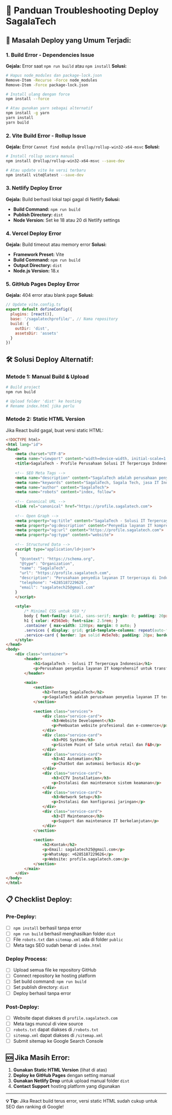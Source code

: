 # 🔧 Panduan Troubleshooting Deploy SagalaTech

## 🚨 **Masalah Deploy yang Umum Terjadi:**

### 1. **Build Error - Dependencies Issue**
**Gejala:** Error saat `npm run build` atau `npm install`
**Solusi:**
```bash
# Hapus node_modules dan package-lock.json
Remove-Item -Recurse -Force node_modules
Remove-Item -Force package-lock.json

# Install ulang dengan force
npm install --force

# Atau gunakan yarn sebagai alternatif
npm install -g yarn
yarn install
yarn build
```

### 2. **Vite Build Error - Rollup Issue**
**Gejala:** Error `Cannot find module @rollup/rollup-win32-x64-msvc`
**Solusi:**
```bash
# Install rollup secara manual
npm install @rollup/rollup-win32-x64-msvc --save-dev

# Atau update vite ke versi terbaru
npm install vite@latest --save-dev
```

### 3. **Netlify Deploy Error**
**Gejala:** Build berhasil lokal tapi gagal di Netlify
**Solusi:**
- **Build Command:** `npm run build`
- **Publish Directory:** `dist`
- **Node Version:** Set ke 18 atau 20 di Netlify settings

### 4. **Vercel Deploy Error**
**Gejala:** Build timeout atau memory error
**Solusi:**
- **Framework Preset:** Vite
- **Build Command:** `npm run build`
- **Output Directory:** `dist`
- **Node.js Version:** 18.x

### 5. **GitHub Pages Deploy Error**
**Gejala:** 404 error atau blank page
**Solusi:**
```javascript
// Update vite.config.ts
export default defineConfig({
  plugins: [react()],
  base: '/sagalatechprofile/', // Nama repository
  build: {
    outDir: 'dist',
    assetsDir: 'assets'
  }
})
```

## 🛠️ **Solusi Deploy Alternatif:**

### **Metode 1: Manual Build & Upload**
```bash
# Build project
npm run build

# Upload folder 'dist' ke hosting
# Rename index.html jika perlu
```

### **Metode 2: Static HTML Version**
Jika React build gagal, buat versi static HTML:

```html
<!DOCTYPE html>
<html lang="id">
<head>
    <meta charset="UTF-8">
    <meta name="viewport" content="width=device-width, initial-scale=1.0">
    <title>SagalaTech - Profile Perusahaan Solusi IT Terpercaya Indonesia</title>
    
    <!-- SEO Meta Tags -->
    <meta name="description" content="SagalaTech adalah perusahaan penyedia layanan IT terpercaya di Indonesia. Layanan: Website, POS System, AI Automation, CCTV, Jaringan, IT Maintenance. Hubungi kami di profile.sagalatech.com">
    <meta name="keywords" content="SagalaTech, Sagala Tech, jasa IT Indonesia, pembuatan website, POS system, AI automation, CCTV, jaringan komputer, maintenance IT">
    <meta name="author" content="SagalaTech">
    <meta name="robots" content="index, follow">
    
    <!-- Canonical URL -->
    <link rel="canonical" href="https://profile.sagalatech.com">
    
    <!-- Open Graph -->
    <meta property="og:title" content="SagalaTech - Solusi IT Terpercaya Indonesia">
    <meta property="og:description" content="Penyedia layanan IT komprehensif: Website, POS, AI, CCTV, Jaringan. Konsultasi gratis!">
    <meta property="og:url" content="https://profile.sagalatech.com">
    <meta property="og:type" content="website">
    
    <!-- Structured Data -->
    <script type="application/ld+json">
    {
      "@context": "https://schema.org",
      "@type": "Organization",
      "name": "SagalaTech",
      "url": "https://profile.sagalatech.com",
      "description": "Perusahaan penyedia layanan IT terpercaya di Indonesia",
      "telephone": "+6285187229626",
      "email": "sagalatech25@gmail.com"
    }
    </script>
    
    <style>
        /* Minimal CSS untuk SEO */
        body { font-family: Arial, sans-serif; margin: 0; padding: 20px; }
        h1 { color: #2563eb; font-size: 2.5rem; }
        .container { max-width: 1200px; margin: 0 auto; }
        .services { display: grid; grid-template-columns: repeat(auto-fit, minmax(300px, 1fr)); gap: 20px; margin: 40px 0; }
        .service-card { border: 1px solid #e5e7eb; padding: 20px; border-radius: 8px; }
    </style>
</head>
<body>
    <div class="container">
        <header>
            <h1>SagalaTech - Solusi IT Terpercaya Indonesia</h1>
            <p>Perusahaan penyedia layanan IT komprehensif untuk transformasi digital bisnis Anda</p>
        </header>
        
        <main>
            <section>
                <h2>Tentang SagalaTech</h2>
                <p>SagalaTech adalah perusahaan penyedia layanan IT terpercaya di Indonesia yang berfokus pada solusi teknologi untuk bisnis. Kami menyediakan layanan komprehensif mulai dari pengembangan website, sistem POS, automasi AI, hingga instalasi hardware.</p>
            </section>
            
            <section class="services">
                <div class="service-card">
                    <h3>Website Development</h3>
                    <p>Pembuatan website profesional dan e-commerce</p>
                </div>
                <div class="service-card">
                    <h3>POS System</h3>
                    <p>Sistem Point of Sale untuk retail dan F&B</p>
                </div>
                <div class="service-card">
                    <h3>AI Automation</h3>
                    <p>Chatbot dan automasi berbasis AI</p>
                </div>
                <div class="service-card">
                    <h3>CCTV Installation</h3>
                    <p>Instalasi dan maintenance sistem keamanan</p>
                </div>
                <div class="service-card">
                    <h3>Network Setup</h3>
                    <p>Instalasi dan konfigurasi jaringan</p>
                </div>
                <div class="service-card">
                    <h3>IT Maintenance</h3>
                    <p>Support dan maintenance IT berkelanjutan</p>
                </div>
            </section>
            
            <section>
                <h2>Kontak</h2>
                <p>Email: sagalatech25@gmail.com</p>
                <p>WhatsApp: +6285187229626</p>
                <p>Website: profile.sagalatech.com</p>
            </section>
        </main>
    </div>
</body>
</html>
```

## 📋 **Checklist Deploy:**

### **Pre-Deploy:**
- [ ] `npm install` berhasil tanpa error
- [ ] `npm run build` berhasil menghasilkan folder `dist`
- [ ] File `robots.txt` dan `sitemap.xml` ada di folder `public`
- [ ] Meta tags SEO sudah benar di `index.html`

### **Deploy Process:**
- [ ] Upload semua file ke repository GitHub
- [ ] Connect repository ke hosting platform
- [ ] Set build command: `npm run build`
- [ ] Set publish directory: `dist`
- [ ] Deploy berhasil tanpa error

### **Post-Deploy:**
- [ ] Website dapat diakses di `profile.sagalatech.com`
- [ ] Meta tags muncul di view source
- [ ] `robots.txt` dapat diakses di `/robots.txt`
- [ ] `sitemap.xml` dapat diakses di `/sitemap.xml`
- [ ] Submit sitemap ke Google Search Console

## 🆘 **Jika Masih Error:**

1. **Gunakan Static HTML Version** (lihat di atas)
2. **Deploy ke GitHub Pages** dengan setting manual
3. **Gunakan Netlify Drop** untuk upload manual folder `dist`
4. **Contact Support** hosting platform yang digunakan

---

**💡 Tip:** Jika React build terus error, versi static HTML sudah cukup untuk SEO dan ranking di Google!
